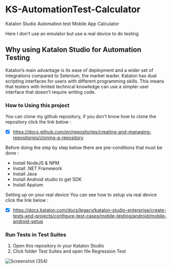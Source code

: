 # KS-AutomationTest-Calculator
Katalon Studio Automation test Mobile App Calculator

Here I don't use an emulator but use a real device to do testing

## Why using Katalon Studio for Automation Testing
Katalon’s main advantage is its ease of deployment and a wider set of integrations compared to Selenium, the market leader. Katalon has dual scripting interfaces for users with different programming skills. This means that testers with limited technical knowledge can use a simpler user interface that doesn’t require writing code.

### How to Using this project
You can clone my github repository, if you don't know how to clone the repository click the link below :
- [x] https://docs.github.com/en/repositories/creating-and-managing-repositories/cloning-a-repository

Before doing the step by step below there are pre-conditions that must be done :
- Install NodeJS & NPM
- Install .NET Framework
- Install Java
- Install Android studio to get SDK
- Install Appium

Setting up on your real device
You can see how to setup via real device click the link below :
- [x] https://docs.katalon.com/docs/legacy/katalon-studio-enterprise/create-tests-and-projects/configure-test-cases/mobile-testing/android/mobile-android-setup

### Run Tests in Test Suites
1. Open this repository in your Katalon Studio
2. Click folder Test Suites and open file Regression Test

![Screenshot (354)](https://user-images.githubusercontent.com/80143004/194079703-9ea62168-1b88-492e-b0a9-1f9e0c14bb91.png)
